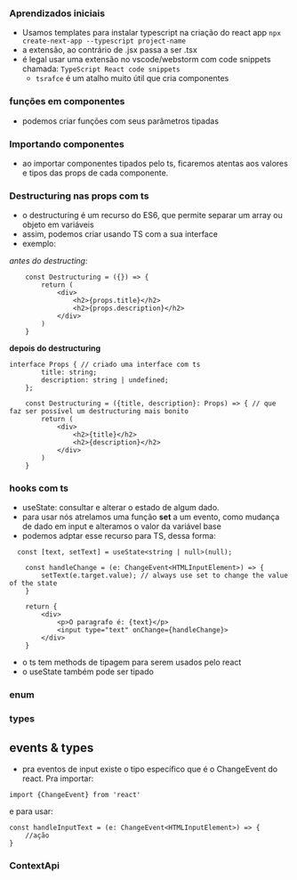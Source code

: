 ### Aprendizados iniciais

- Usamos templates para instalar typescript na criação do react app `npx create-next-app --typescript project-name`
- a extensão, ao contrário de .jsx passa a ser .tsx
- é legal usar uma extensão no vscode/webstorm com code snippets chamada: `TypeScript React code snippets`
    - `tsrafce` é um atalho muito útil que cria componentes

### funções em componentes 
- podemos criar funções com seus parâmetros tipadas

### Importando componentes 
- ao importar componentes tipados pelo ts, ficaremos atentas aos valores e tipos das props de cada componente.

### Destructuring nas props com ts
- o destructuring é um recurso do ES6, que permite separar um array ou objeto em variáveis
- assim, podemos criar usando TS com a sua interface
- exemplo:

*antes do destructing:*
```
    const Destructuring = ({}) => {
        return (
            <div>
                <h2>{props.title}</h2>
                <h2>{props.description}</h2>
            </div>
        )
    }
```

**depois do destructuring** 

```
interface Props { // criado uma interface com ts
        title: string;
        description: string | undefined;
    };

    const Destructuring = ({title, description}: Props) => { // que faz ser possível um destructuring mais bonito
        return (
            <div>
                <h2>{title}</h2>
                <h2>{description}</h2>
            </div>
        )
    }
```

### hooks com ts
- useState: consultar e alterar o estado de algum dado.
- para usar nós atrelamos uma função **set** a um evento, como mudança de dado em input e alteramos o valor da variável base
- podemos adptar esse recurso para TS, dessa forma:
```
  const [text, setText] = useState<string | null>(null);

    const handleChange = (e: ChangeEvent<HTMLInputElement>) => {
        setText(e.target.value); // always use set to change the value of the state
    }

    return {
        <div>
            <p>O paragrafo é: {text}</p>
            <input type="text" onChange={handleChange}>
        </div>
    }

```

- o ts tem methods de tipagem para serem usados pelo react
- o useState também pode ser tipado

### enum

### types

## events & types
- pra eventos de input existe o tipo específico que é o ChangeEvent do react. Pra importar: 

```import {ChangeEvent} from 'react'```
 
 e para usar: 

```
const handleInputText = (e: ChangeEvent<HTMLInputElement>) => {
    //ação
}
```
### ContextApi
